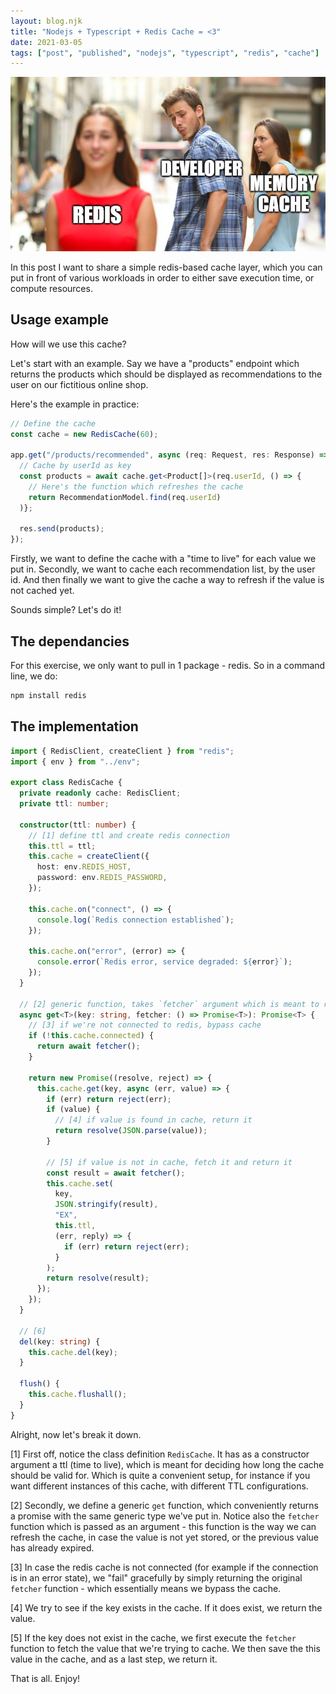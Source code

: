 ```yaml
---
layout: blog.njk
title: "Nodejs + Typescript + Redis Cache = <3"
date: 2021-03-05
tags: ["post", "published", "nodejs", "typescript", "redis", "cache"]
---
```


![Cover image](./cover.png)

In this post I want to share a simple redis-based cache layer, which you can put in front of various workloads in order to either save execution time, or compute resources.

## Usage example

How will we use this cache?

Let's start with an example. Say we have a "products" endpoint which returns the products which should be displayed as recommendations to the user on our fictitious online shop.

Here's the example in practice:

```ts
// Define the cache
const cache = new RedisCache(60);

app.get("/products/recommended", async (req: Request, res: Response) => {
  // Cache by userId as key
  const products = await cache.get<Product[]>(req.userId, () => {
    // Here's the function which refreshes the cache
    return RecommendationModel.find(req.userId)
  )};

  res.send(products);
});
```

Firstly, we want to define the cache with a "time to live" for each value we put in. Secondly, we want to cache each recommendation list, by the user id. And then finally we want to give the cache a way to refresh if the value is not cached yet.

Sounds simple? Let's do it!

## The dependancies

For this exercise, we only want to pull in 1 package - redis. So in a command line, we do:

```bash
npm install redis
```

## The implementation

```ts
import { RedisClient, createClient } from "redis";
import { env } from "../env";

export class RedisCache {
  private readonly cache: RedisClient;
  private ttl: number;

  constructor(ttl: number) {
    // [1] define ttl and create redis connection
    this.ttl = ttl;
    this.cache = createClient({
      host: env.REDIS_HOST,
      password: env.REDIS_PASSWORD,
    });

    this.cache.on("connect", () => {
      console.log(`Redis connection established`);
    });

    this.cache.on("error", (error) => {
      console.error(`Redis error, service degraded: ${error}`);
    });
  }

  // [2] generic function, takes `fetcher` argument which is meant to refresh the cache
  async get<T>(key: string, fetcher: () => Promise<T>): Promise<T> {
    // [3] if we're not connected to redis, bypass cache
    if (!this.cache.connected) {
      return await fetcher();
    }

    return new Promise((resolve, reject) => {
      this.cache.get(key, async (err, value) => {
        if (err) return reject(err);
        if (value) {
          // [4] if value is found in cache, return it
          return resolve(JSON.parse(value));
        }

        // [5] if value is not in cache, fetch it and return it
        const result = await fetcher();
        this.cache.set(
          key,
          JSON.stringify(result),
          "EX",
          this.ttl,
          (err, reply) => {
            if (err) return reject(err);
          }
        );
        return resolve(result);
      });
    });
  }

  // [6]
  del(key: string) {
    this.cache.del(key);
  }

  flush() {
    this.cache.flushall();
  }
}
```

Alright, now let's break it down.

[1] First off, notice the class definition `RedisCache`. It has as a constructor argument a ttl (time to live), which is meant for deciding how long the cache should be valid for. Which is quite a convenient setup, for instance if you want different instances of this cache, with different TTL configurations.

[2] Secondly, we define a generic `get` function, which conveniently returns a promise with the same generic type we've put in. Notice also the `fetcher` function which is passed as an argument - this function is the way we can refresh the cache, in case the value is not yet stored, or the previous value has already expired.

[3] In case the redis cache is not connected (for example if the connection is in an error state), we "fail" gracefully by simply returning the original `fetcher` function - which essentially means we bypass the cache.

[4] We try to see if the key exists in the cache. If it does exist, we return the value.

[5] If the key does not exist in the cache, we first execute the `fetcher` function to fetch the value that we're trying to cache. We then save the this value in the cache, and as a last step, we return it.

That is all. Enjoy!
